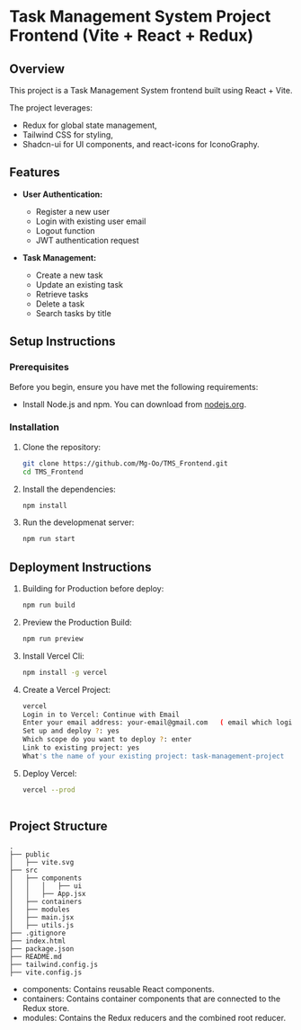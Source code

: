 # Task Management System Project Frontend (Vite + React + Redux)

## Overview

This project is a Task Management System frontend built using React + Vite. 

The project leverages:
  - Redux for global state management,
  - Tailwind CSS for styling,
  - Shadcn-ui for UI components, and react-icons for IconoGraphy.

## Features

- **User Authentication:**
  - Register a new user
  - Login with existing user email
  - Logout function
  - JWT authentication request

- **Task Management:**
  - Create a new task
  - Update an existing task
  - Retrieve tasks 
  - Delete a task
  - Search tasks by title

## Setup Instructions

### Prerequisites

Before you begin, ensure you have met the following requirements:

- Install Node.js and npm. You can download from [nodejs.org](https://nodejs.org/).

### Installation

1. Clone the repository:

   ```sh
   git clone https://github.com/Mg-Oo/TMS_Frontend.git
   cd TMS_Frontend

2. Install the dependencies:

    ```sh
    npm install

3. Run the developmenat server:

    ```sh
    npm run start

## Deployment Instructions

1. Building for Production before deploy:

    ```sh
    npm run build

2. Preview the Production Build:

    ```sh
    npm run preview

3. Install Vercel Cli:
      
     ```sh
     npm install -g vercel

4. Create a Vercel Project:
      
      ```sh
      vercel
      Login in to Vercel: Continue with Email
      Enter your email address: your-email@gmail.com   ( email which login to Vercel)
      Set up and deploy ?: yes
      Which scope do you want to deploy ?: enter
      Link to existing project: yes
      What's the name of your existing project: task-management-project

5. Deploy Vercel:

   ```sh
   vercel --prod
      

## Project Structure

```plaintext
.
├── public
│   ├── vite.svg
├── src
│   ├── components
│   │   │   ├── ui
│   │   ├── App.jsx
│   ├── containers
│   ├── modules
│   ├── main.jsx
│   ├── utils.js
├── .gitignore
├── index.html
├── package.json
├── README.md
├── tailwind.config.js
├── vite.config.js
```

  -    components: Contains reusable React components.
  -    containers: Contains container components that are connected to the Redux store.
  -    modules: Contains the Redux reducers and the combined root reducer.
